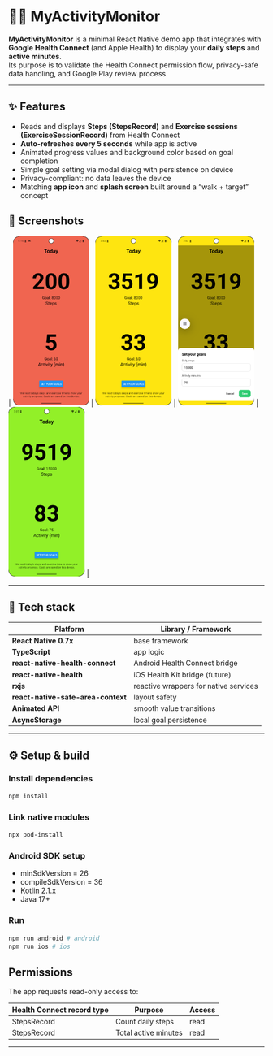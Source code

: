 # 🏃‍♂️ MyActivityMonitor

**MyActivityMonitor** is a minimal React Native demo app that integrates with **Google Health Connect** (and Apple Health) to display your **daily steps** and **active minutes**.  
Its purpose is to validate the Health Connect permission flow, privacy-safe data handling, and Google Play review process.

---

## ✨ Features

- Reads and displays **Steps (StepsRecord)** and **Exercise sessions (ExerciseSessionRecord)** from Health Connect  
- **Auto-refreshes every 5 seconds** while app is active  
- Animated progress values and background color based on goal completion  
- Simple goal setting via modal dialog with persistence on device  
- Privacy-compliant: no data leaves the device  
- Matching **app icon** and **splash screen** built around a “walk + target” concept  

## 📸 Screenshots

| <img src="docs/img/Screenshot_0.png" alt="Screenshot 0" width="150"/> | <img src="docs/img/Screenshot_1.png" alt="Screenshot 1" width="150"/> | <img src="docs/img/Screenshot_2.png" alt="Screenshot 2" width="150"/> | <img src="docs/img/Screenshot_3.png" alt="Screenshot 3" width="150"/> |

---

## 🧱 Tech stack

| Platform | Library / Framework |
|-----------|--------------------|
| **React Native 0.7x** | base framework |
| **TypeScript** | app logic |
| **react-native-health-connect** | Android Health Connect bridge |
| **react-native-health** | iOS Health Kit bridge (future) |
| **rxjs** | reactive wrappers for native services |
| **react-native-safe-area-context** | layout safety |
| **Animated API** | smooth value transitions |
| **AsyncStorage** | local goal persistence |

---

## ⚙️ Setup & build

### Install dependencies

   ```bash
   npm install
   ```

### Link native modules

```bash
npx pod-install
```

### Android SDK setup

- minSdkVersion = 26
- compileSdkVersion = 36
- Kotlin 2.1.x
- Java 17+

### Run

```bash
npm run android # android
npm run ios # ios
```

## Permissions

The app requests read-only access to:


| Health Connect record type | Purpose | Access |
|----------------------------|---------|---------|
| StepsRecord | Count daily steps | read |
| StepsRecord | Total active minutes | read |

---
